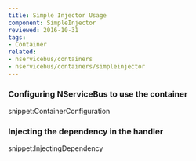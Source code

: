 ```yaml
---
title: Simple Injector Usage
component: SimpleInjector
reviewed: 2016-10-31
tags:
- Container
related:
- nservicebus/containers
- nservicebus/containers/simpleinjector
---
```


### Configuring NServiceBus to use the container

snippet:ContainerConfiguration


### Injecting the dependency in the handler

snippet:InjectingDependency
